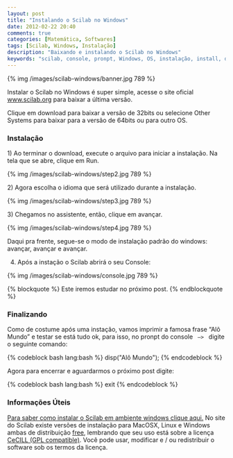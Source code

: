 ```yaml
---
layout: post
title: "Instalando o Scilab no Windows"
date: 2012-02-22 20:40
comments: true
categories: [Matemática, Softwares]
tags: [Scilab, Windows, Instalação]
description: "Baixando e instalando o Scilab no Windows"
keywords: "scilab, console, pronpt, Windows, OS, instalação, install, download, baixar, software, 32 bits, 64 bits"
---
```

{% img /images/scilab-windows/banner.jpg 789 %}
<p>
Instalar o Scilab no Windows é super simple, acesse o site oficial <a href="www.scilab.org">www.scilab.org</a> para baixar a última versão.
</p>

<!-- more -->

<p>
Clique em download para baixar a versão de 32bits ou selecione Other Systems para baixar para a versão de 64bits ou para outro OS.
</p>

<h3>Instalação</h3>
<p>
1) Ao terminar o download, execute o arquivo para iniciar a instalação. Na tela que se abre, clique em Run.
</p>

{% img /images/scilab-windows/step2.jpg 789 %}

<p>
2) Agora escolha o idioma que será utilizado durante a instalação.
</p>
{% img /images/scilab-windows/step3.jpg 789 %}

<p>
3) Chegamos no assistente, então, clique em avançar.
</p>
{% img /images/scilab-windows/step4.jpg 789 %}

<p>
Daqui pra frente, segue-se o modo de instalação padrão do windows: avançar, avançar e avançar. <br />

4) Após a instação o Scilab abrirá o seu Console:
</p>

{% img /images/scilab-windows/console.jpg 789 %}

{% blockquote %}
Este iremos estudar no próximo post.
{% endblockquote %}


<h3>Finalizando</h3>
<p>
Como de costume após uma instação, vamos imprimir a famosa frase “Alô Mundo” e testar se está tudo ok, para isso, no pronpt do 
console <code> –> </code> digite o seguinte comando:
</p>
{% codeblock bash lang:bash %}
disp("Alô Mundo");
{% endcodeblock %}

<p>
Agora para encerrar e aguardarmos o próximo post digite:
</p>
{% codeblock bash lang:bash %}
exit
{% endcodeblock %}

<h3>Informações Úteis</h3>

<a href="http://leandronunes.com/blog/2012/02/22/instalando-o-scilab-no-linux/">Para saber como instalar o Scilab em ambiente windows clique aqui.</a>
No site  do Scilab existe versões de instalação para MacOSX, Linux e Windows ambas de distribuição <a href="http://www.gnu.org/licenses/license-list.html" title="Ir para outro site" target="_blank">free</a>, 
lembrando que seu uso está sobre a licença <a href="http://www.cecill.info/" title="Ir para outro site" target="_blank">CeCILL (GPL compatible)</a>. Você pode usar, modificar e / ou redistribuir o software sob os termos da licença.


